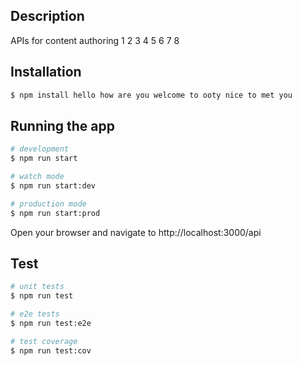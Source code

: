 ## Description

APIs for content authoring 1 2 3 4 5 6 7 8

## Installation

```bash
$ npm install hello how are you welcome to ooty nice to met you
```

## Running the app

```bash
# development
$ npm run start

# watch mode
$ npm run start:dev

# production mode
$ npm run start:prod
```

Open your browser and navigate to http://localhost:3000/api

## Test

```bash
# unit tests
$ npm run test

# e2e tests
$ npm run test:e2e

# test coverage
$ npm run test:cov
```

